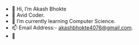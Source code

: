 - 👋 Hi, I’m Akash Bhokte
- 👀 Avid Coder.
- 🌱 I’m currently learning Computer Science.
- 📫 Email Address:- akashbhokte4076@gmail.com.
- 💞️


<!---
akashbhokte/akashbhokte is a ✨ special ✨ repository because its `README.md` (this file) appears on your GitHub profile.
You can click the Preview link to take a look at your changes.
--->
